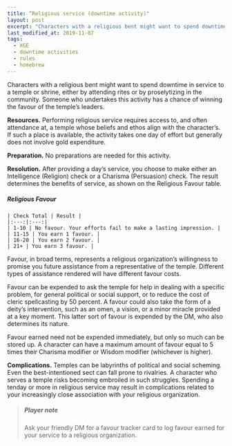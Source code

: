 ```yaml
---
title: “Religious service (downtime activity)"
layout: post
excerpt: "Characters with a religious bent might want to spend downtime in service to a temple or shrine, either by attending rites or by proselytizing in the community."
last_modified_at: 2019-11-07
tags:
  - XGE
  - downtime activities
  - rules
  - homebrew
---
```


Characters with a religious bent might want to spend downtime in service to a temple or shrine, either by attending rites or by proselytizing in the community. Someone who undertakes this activity has a chance of winning the favour of the temple’s leaders.

**Resources.** Performing religious service requires access to, and often attendance at, a temple whose beliefs and ethos align with the character’s. If such a place is available, the activity takes one day of effort but generally does not involve gold expenditure.

**Preparation.** No preparations are needed for this activity.

**Resolution.** After providing a day’s service, you choose to make either an Intelligence (Religion) check or a Charisma (Persuasion) check. The result determines the benefits of service, as shown on the Religious Favour table.

##### Religious Favour
```
| Check Total | Result |
|:---:|:---:|
| 1-10 | No favour. Your efforts fail to make a lasting impression. |
| 11-15 | You earn 1 favour. |
| 16-20 | You earn 2 favour. |
| 21+ | You earn 3 favour. |
```

Favour, in broad terms, represents a religious organization’s willingness to promise you future assistance from a representative of the temple. Different types of assistance rendered will have different favour costs.

Favour can be expended to ask the temple for help in dealing with a specific problem, for general political or social support, or to reduce the cost of cleric spellcasting by 50 percent. A favour could also take the form of a deity’s intervention, such as an omen, a vision, or a minor miracle provided at a key moment. This latter sort of favour is expended by the DM, who also determines its nature. 

Favour earned need not be expended immediately, but only so much can be stored up. A character can have a maximum amount of favour equal to 5 times their Charisma modifier or Wisdom modifier (whichever is higher).

**Complications.** Temples can be labyrinths of political and social scheming. Even the best-intentioned sect can fall prone to rivalries. A character who serves a temple risks becoming embroiled in such struggles. Spending a tenday or more in religious service may result in complications related to your increasingly close association with your religious organization.

> ##### Player note
> Ask your friendly DM for a favour tracker card to log favour earned for your service to a religious organization.
